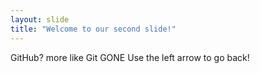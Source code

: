 ```yaml
---
layout: slide
title: "Welcome to our second slide!"
---
```

GitHub? more like Git GONE
Use the left arrow to go back!
